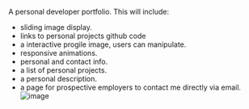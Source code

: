 A personal developer portfolio. This will include:
* sliding image display.
* links to personal projects github code
* a interactive progile image, users can manipulate.
* responsive animations.
* personal and contact info.
* a list of personal projects.
* a personal description.
* a page for prospective employers to contact me directly via email.
![image](https://github.com/mlync87/celebrant-website/assets/112760708/4e46d67a-918f-4b2e-a7a3-44d8f613fa41)
